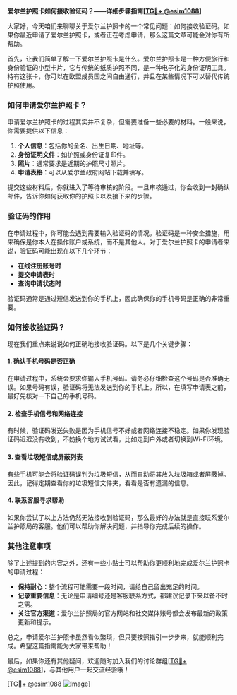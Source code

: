 **爱尔兰护照卡如何接收验证码？——详细步骤指南[[TG💪+ @esim1088](https://t.me/s/esim1088)]**

大家好，今天咱们来聊聊关于爱尔兰护照卡的一个常见问题：如何接收验证码。如果你最近申请了爱尔兰护照卡，或者正在考虑申请，那么这篇文章可能会对你有所帮助。

首先，让我们简单了解一下爱尔兰护照卡是什么。爱尔兰护照卡是一种方便旅行和身份验证的小型卡片，它与传统的纸质护照不同，是一种电子化的身份证明工具。持有这张卡，你可以在欧盟成员国之间自由通行，并且在某些情况下可以替代传统护照使用。

### 如何申请爱尔兰护照卡？

申请爱尔兰护照卡的过程其实并不复杂，但需要准备一些必要的材料。一般来说，你需要提供以下信息：

1. **个人信息**：包括你的全名、出生日期、地址等。
2. **身份证明文件**：如护照或身份证复印件。
3. **照片**：通常要求是近期的护照尺寸照片。
4. **申请表格**：可以从爱尔兰政府网站下载并填写。

提交这些材料后，你就进入了等待审核的阶段。一旦审核通过，你会收到一封确认邮件，告诉你如何获取你的护照卡以及接下来的步骤。

### 验证码的作用

在申请过程中，你可能会遇到需要输入验证码的情况。验证码是一种安全措施，用来确保是你本人在操作账户或系统，而不是其他人。对于爱尔兰护照卡的申请者来说，验证码可能出现在以下几个环节：

- **在线注册账号时**
- **提交申请表时**
- **查询申请状态时**

验证码通常是通过短信发送到你的手机上，因此确保你的手机号码是正确的非常重要。

### 如何接收验证码？

现在我们重点来说说如何正确地接收验证码。以下是几个关键步骤：

#### 1. 确认手机号码是否正确

在申请过程中，系统会要求你输入手机号码。请务必仔细检查这个号码是否准确无误。如果号码有误，验证码将无法发送到你的手机上。所以，在填写申请表之前，最好先核对一下自己的手机号码。

#### 2. 检查手机信号和网络连接

有时候，验证码发送失败是因为手机信号不好或者网络连接不稳定。如果你发现验证码迟迟没有收到，不妨换个地方试试看，比如走到户外或者切换到Wi-Fi环境。

#### 3. 查看垃圾短信或屏蔽列表

有些手机可能会将验证码误判为垃圾短信，从而自动将其放入垃圾箱或者屏蔽掉。因此，记得定期查看你的垃圾短信文件夹，看看是否有遗漏的信息。

#### 4. 联系客服寻求帮助

如果你尝试了以上方法仍然无法接收到验证码，那么最好的办法就是直接联系爱尔兰护照局的客服。他们可以帮助你解决问题，并指导你完成后续的操作。

### 其他注意事项

除了上述提到的内容之外，还有一些小贴士可以帮助你更顺利地完成爱尔兰护照卡的申请过程：

- **保持耐心**：整个流程可能需要一段时间，请给自己留出充足的时间。
- **记录重要信息**：无论是申请编号还是客服联系方式，都建议记录下来以备不时之需。
- **关注官方渠道**：爱尔兰护照局的官方网站和社交媒体账号都会发布最新的政策更新和提示。

总之，申请爱尔兰护照卡虽然看似繁琐，但只要按照指引一步步来，就能顺利完成。希望这篇指南能为大家带来帮助！

最后，如果你还有其他疑问，欢迎随时加入我们的讨论群组[[TG💪+ @esim1088](https://t.me/s/esim1088)]，与其他用户一起交流经验哦！

[[TG💪+ @esim1088](https://t.me/s/esim1088) ![Image](https://i.postimg.cc/4NQfJmqS/Snipaste-2025-05-13-00-14-12.png)]